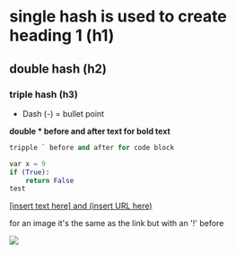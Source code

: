 # single hash is used to create heading 1 (h1)
## double hash (h2)
### triple hash (h3)

- Dash (-) = bullet point

**double * before and after text for bold text**
```python
tripple ` before and after for code block

var x = 9
if (True):
    return False
test
```
[[insert text here] and (insert URL here)](https://github.com/SBenkhelfaSparta/testone)

for an image it's the same as the link but with an '!' before

![](https://i.imgur.com/wtbnbmU.jpeg)
